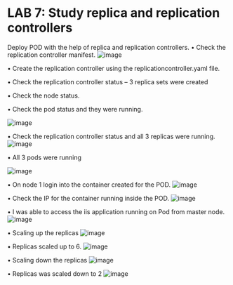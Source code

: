 # LAB 7: Study replica and replication controllers

Deploy POD with the help of replica and replication controllers.
• Check the replication controller manifest.
![image](https://user-images.githubusercontent.com/71546848/220204299-0bbe1e61-17a8-44e7-ac3b-4d661271c8f6.png)

• Create the replication controller using the replicationcontroller.yaml file.

• Check the replication controller status – 3 replica sets were created

• Check the node status.

• Check the pod status and they were running.

![image](https://user-images.githubusercontent.com/71546848/220204317-c34eee2e-ded3-4fc1-9c7c-7ab7de8d5466.png)

• Check the replication controller status and all 3 replicas were running.
![image](https://user-images.githubusercontent.com/71546848/220204375-81b1c899-211e-4bf0-a60f-264c2a713adf.png)

• All 3 pods were running

![image](https://user-images.githubusercontent.com/71546848/220204388-95139d8f-384b-41bf-a893-d7c2276cefa0.png)

• On node 1 login into the container created for the POD.
![image](https://user-images.githubusercontent.com/71546848/220204413-14b22152-104f-42d0-a365-f9b4dd2babc9.png)

• Check the IP for the container running inside the POD.
![image](https://user-images.githubusercontent.com/71546848/220204448-0fee616b-babf-4cd0-9f27-580781e62d71.png)

• I was able to access the iis application running on Pod from master node.
![image](https://user-images.githubusercontent.com/71546848/220204460-f51c668f-1861-4716-8088-ad3f1d5894a8.png)

• Scaling up the replicas
![image](https://user-images.githubusercontent.com/71546848/220204489-b5de65e5-d521-46e5-809a-6b8d59544078.png)

• Replicas scaled up to 6.
![image](https://user-images.githubusercontent.com/71546848/220204502-de8c93f0-ffa3-438e-8572-f1cfce81fb0b.png)

• Scaling down the replicas
![image](https://user-images.githubusercontent.com/71546848/220204522-4edb0511-98e5-4553-a65d-8c7a27f4886b.png)

• Replicas was scaled down to 2
![image](https://user-images.githubusercontent.com/71546848/220204534-cfceba0f-dfa2-49e9-b5da-af692db437e4.png)
